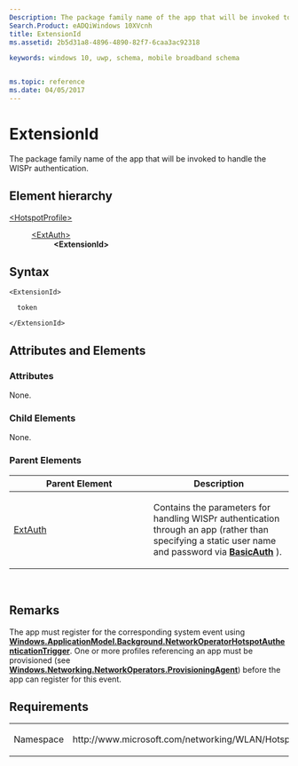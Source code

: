 ```yaml
---
Description: The package family name of the app that will be invoked to handle the WISPr authentication.
Search.Product: eADQiWindows 10XVcnh
title: ExtensionId
ms.assetid: 2b5d31a8-4896-4890-82f7-6caa3ac92318

keywords: windows 10, uwp, schema, mobile broadband schema


ms.topic: reference
ms.date: 04/05/2017
---
```


# ExtensionId


The package family name of the app that will be invoked to handle the WISPr authentication.

## Element hierarchy

<dl>
<dt><a href="element-hotspotprofile.md">&lt;HotspotProfile&gt;</a></dt>
<dd>
<dl>
<dt><a href="element-extauth.md">&lt;ExtAuth&gt;</a></dt>
<dd><b>&lt;ExtensionId&gt;</b></dd>
</dl>
</dd>
</dl>

## Syntax

``` syntax
<ExtensionId>

  token

</ExtensionId>
```

## Attributes and Elements


### Attributes

None.

### Child Elements

None.

### Parent Elements

<table>
<colgroup>
<col width="50%" />
<col width="50%" />
</colgroup>
<thead>
<tr class="header">
<th>Parent Element</th>
<th>Description</th>
</tr>
</thead>
<tbody>
<tr class="odd">
<td><a href="element-extauth.md">ExtAuth</a> </td>
<td><p>Contains the parameters for handling WISPr authentication through an app (rather than specifying a static user name and password via <a href="element-basicauth.md"><strong>BasicAuth</strong></a> ).</p></td>
</tr>
</tbody>
</table>

 

## Remarks

The app must register for the corresponding system event using [**Windows.ApplicationModel.Background.NetworkOperatorHotspotAuthenticationTrigger**](https://msdn.microsoft.com/library/windows/apps/hh779764). One or more profiles referencing an app must be provisioned (see [**Windows.Networking.NetworkOperators.ProvisioningAgent**](https://msdn.microsoft.com/library/windows/apps/br207397)) before the app can register for this event.

## Requirements

<table>
<colgroup>
<col width="50%" />
<col width="50%" />
</colgroup>
<tbody>
<tr class="odd">
<td><p>Namespace</p></td>
<td><p>http://www.microsoft.com/networking/WLAN/HotspotProfile/v1</p></td>
</tr>
</tbody>
</table>

 

 



